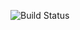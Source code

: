 ![Build Status](https://github.com/iamsci/NovaSphere/actions/workflows/ci.yml/badge.svg?branch=main)
